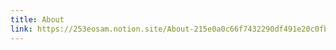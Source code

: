 ```yaml
---
title: About
link: https://253eosam.notion.site/About-215e0a0c66f7432290df491e20c0fb23
---
```



